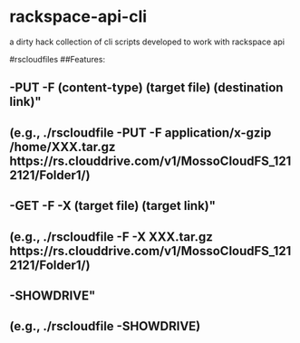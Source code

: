 # rackspace-api-cli
a dirty hack collection of cli scripts developed to work with rackspace api

#rscloudfiles
##Features:
## -PUT  -F (content-type) (target file) (destination link)" 
##  (e.g., ./rscloudfile -PUT -F application/x-gzip /home/XXX.tar.gz  https:\/\/rs.clouddrive.com\/v1\/MossoCloudFS_1212121\/Folder1\/)
## -GET  -F -X (target file) (target link)"
##  (e.g., ./rscloudfile -F -X  XXX.tar.gz https:\/\/rs.clouddrive.com\/v1\/MossoCloudFS_1212121\/Folder1\/)
## -SHOWDRIVE"
##  (e.g., ./rscloudfile -SHOWDRIVE)
